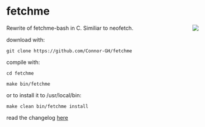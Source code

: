 # fetchme
Rewrite of fetchme-bash in C. Similiar to neofetch.
<img src="https://user-images.githubusercontent.com/72793802/177894933-b078fd2f-9d88-4292-a956-994a9df95aec.png" align="right">

download with:

``git clone https://github.com/Connor-GH/fetchme``

compile with:

``cd fetchme``

``make bin/fetchme``

or to install it to /usr/local/bin:

``make clean bin/fetchme install``


read the changelog
<a href="CHANGELOG.md">here</a>
